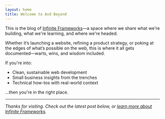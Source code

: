 ```yaml
---
layout: home
title: Welcome to And Beyond
---
```



This is the blog of [Infinite Frameworks](https://infiniteframeworks.com)—a space where we share what we're building, what we're learning, and where we're headed.

Whether it’s launching a website, refining a product strategy, or poking at the edges of what’s possible on the web, this is where it all gets documented—warts, wins, and wisdom included.

If you're into:
- Clean, sustainable web development
- Small business insights from the trenches
- Technical how-tos with real-world context

...then you're in the right place.

---

_Thanks for visiting. Check out the latest post below, or [learn more about Infinite Frameworks](https://infiniteframeworks.com)._
